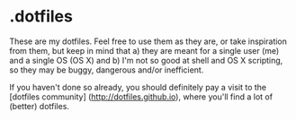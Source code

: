 # .dotfiles

These are my dotfiles. Feel free to use them as they are, or take inspiration from them, 
but keep in mind that a) they are meant for a single user (me) and a single OS (OS X) and 
b) I'm not so good at shell and OS X scripting, so they may be buggy, dangerous and/or 
inefficient.

If you haven't done so already, you should definitely pay a visit to the [dotfiles community]
(http://dotfiles.github.io), where you'll find a lot of (better) dotfiles.
